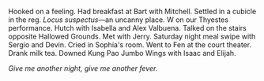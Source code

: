 Hooked on a feeling. Had breakfast at Bart with Mitchell. Settled in a cubicle in the reg. *Locus suspectus*—an uncanny place. W on our Thyestes performance. Hutch with Isabella and Alex Valbuena. Talked on the stairs opposite Hallowed Grounds. Met with Jerry. Saturday night meal swipe with Sergio and Devin. Cried in Sophia's room. Went to Fen at the court theater. Drank milk tea. Downed Kung Pao Jumbo Wings with Isaac and Elijah. 

*Give me another night, give me another fever.*